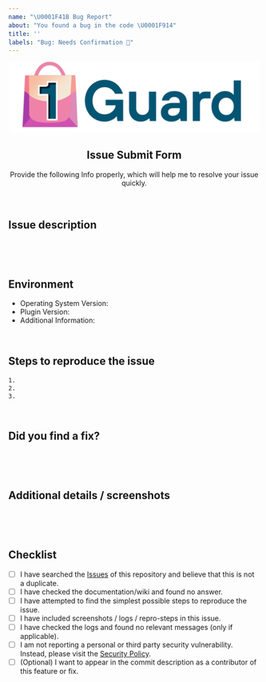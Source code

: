```yaml
---
name: "\U0001F41B Bug Report"
about: "You found a bug in the code \U0001F914"
title: ''
labels: "Bug: Needs Confirmation 🧐"
---
```


<!--- Logo and Header: IGNORE THIS -->
<div align="center">  
<picture>
  <source media="(prefers-color-scheme: dark)" srcset="https://raw.githubusercontent.com/Lennolium/1Guard-ai/main/img/banner_dark.png" width="500vw">
  <source media="(prefers-color-scheme: light)" srcset="https://raw.githubusercontent.com/Lennolium/1Guard-ai/main/img/banner_light.png" width="500vw">
  <img alt="Application Banner" src="https://raw.githubusercontent.com/Lennolium/1Guard-ai/main/img/banner_light.png" width="500vw">
</picture>
</div>
<h2 align="center">Issue Submit Form</h2>
<div align="center">
  Provide the following Info properly, which will help me to resolve your issue quickly.
</div>
<br>
<br>

<!--- HERE BEGINS YOUR PART -->
## Issue description
<!-- Replace this comment with a short explanation of what is going on -->
```


```

&nbsp;

## Environment
<!-- Add details about the device you are experiencing issues --> 
- Operating System Version:
- Plugin Version: <!-- Find it in the 'About' menu --> 
- Additional Information:

&nbsp;

## Steps to reproduce the issue
```
1.  
2.  
3. 
```

&nbsp;

## Did you find a fix?
<!-- Give me an explanation of what should be happening -->
```


```

&nbsp;

## Additional details / screenshots
<!-- Screenshots, console output, logs, etc. are extremely helpful -->
```


```

&nbsp;

## Checklist
<!-- Please verify that you have completed the following steps -->
- [ ] I have searched the [Issues](https://github.com/Lennolium/1Guard-ai/issues) of this repository and believe that this is not a duplicate.
- [ ] I have checked the documentation/wiki and found no answer.
- [ ] I have attempted to find the simplest possible steps to reproduce the issue.
- [ ] I have included screenshots / logs / repro-steps in this issue.
- [ ] I have checked the logs and found no relevant messages (only if applicable).
- [ ] I am not reporting a personal or third party security vulnerability. Instead, please visit the [Security Policy](https://github.com/Lennolium/1Guard-ai/blob/main/.github/SECURITY.md).
- [ ] (Optional) I want to appear in the commit description as a contributor of this feature or fix.
